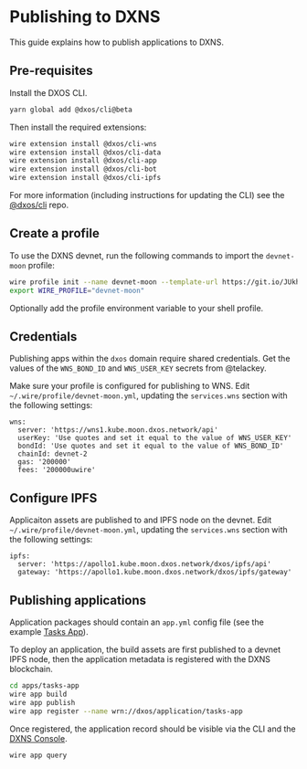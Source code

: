 # Publishing to DXNS

This guide explains how to publish applications to DXNS.

## Pre-requisites

Install the DXOS CLI.

```bash
yarn global add @dxos/cli@beta
```

Then install the required extensions:

```bash
wire extension install @dxos/cli-wns
wire extension install @dxos/cli-data
wire extension install @dxos/cli-app
wire extension install @dxos/cli-bot
wire extension install @dxos/cli-ipfs
```

For more information (including instructions for updating the CLI) see the 
[@dxos/cli](https://github.com/dxos/cli/blob/main/packages/cli/README.md) repo.

## Create a profile

To use the DXNS devnet, run the following commands to import the `devnet-moon` profile:

```bash
wire profile init --name devnet-moon --template-url https://git.io/JUkhm
export WIRE_PROFILE="devnet-moon"
```

Optionally add the profile environment variable to your shell profile.

## Credentials

Publishing apps within the `dxos` domain require shared credentials.
Get the values of the `WNS_BOND_ID` and `WNS_USER_KEY` secrets from @telackey.

Make sure your profile is configured for publishing to WNS. 
Edit `~/.wire/profile/devnet-moon.yml`, updating the `services.wns` section with the following settings:

```
wns:
  server: 'https://wns1.kube.moon.dxos.network/api'
  userKey: 'Use quotes and set it equal to the value of WNS_USER_KEY'
  bondId: 'Use quotes and set it equal to the value of WNS_BOND_ID'
  chainId: devnet-2
  gas: '200000'
  fees: '200000uwire'
```

## Configure IPFS

Applicaiton assets are published to and IPFS node on the devnet.
Edit `~/.wire/profile/devnet-moon.yml`, updating the `services.wns` section with the following settings:

```
ipfs:
  server: 'https://apollo1.kube.moon.dxos.network/dxos/ipfs/api'
  gateway: 'https://apollo1.kube.moon.dxos.network/dxos/ipfs/gateway'
```

## Publishing applications

Application packages should contain an `app.yml` config file 
(see the example [Tasks App](https://github.com/dxos/tutorials/tree/main/apps/tasks-app)).

To deploy an application, the build assets are first published to a devnet IPFS node,
then the application metadata is registered with the DXNS blockchain.

```bash
cd apps/tasks-app
wire app build
wire app publish
wire app register --name wrn://dxos/application/tasks-app
```

Once registered, the application record should be visible via the CLI and the 
[DXNS Console](https://apollo1.kube.moon.dxos.network/app/wrn:dxos:application:console/#/apps).

```bash
wire app query
```
